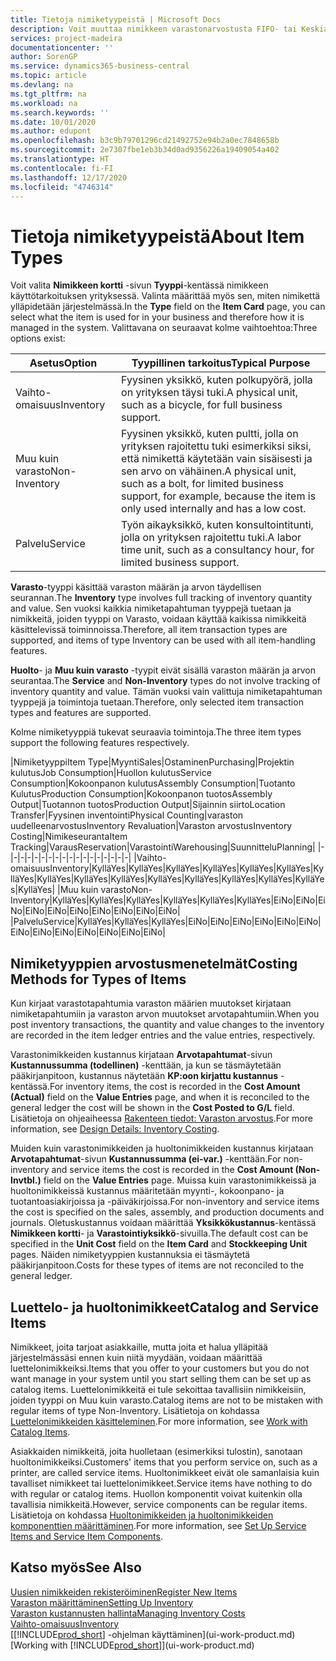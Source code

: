 ```yaml
---
title: Tietoja nimiketyypeistä | Microsoft Docs
description: Voit muuttaa nimikkeen varastonarvostusta FIFO- tai Keskiarvo-arvostusmenetelmällä, esimerkiksi silloin, kun nimikkeen kustannusten muutoksen syynä on jokin muu kuin tapahtuma.
services: project-madeira
documentationcenter: ''
author: SorenGP
ms.service: dynamics365-business-central
ms.topic: article
ms.devlang: na
ms.tgt_pltfrm: na
ms.workload: na
ms.search.keywords: ''
ms.date: 10/01/2020
ms.author: edupont
ms.openlocfilehash: b3c9b79701296cd21492752e94b2a0ec7848658b
ms.sourcegitcommit: 2e7307fbe1eb3b34d0ad9356226a19409054a402
ms.translationtype: HT
ms.contentlocale: fi-FI
ms.lasthandoff: 12/17/2020
ms.locfileid: "4746314"
---
```

# <a name="about-item-types"></a><span data-ttu-id="54c0f-103">Tietoja nimiketyypeistä</span><span class="sxs-lookup"><span data-stu-id="54c0f-103">About Item Types</span></span>
<span data-ttu-id="54c0f-104">Voit valita **Nimikkeen kortti** -sivun **Tyyppi**-kentässä nimikkeen käyttötarkoituksen yrityksessä. Valinta määrittää myös sen, miten nimikettä ylläpidetään järjestelmässä.</span><span class="sxs-lookup"><span data-stu-id="54c0f-104">In the **Type** field on the **Item Card** page, you can select what the item is used for in your business and therefore how it is managed in the system.</span></span> <span data-ttu-id="54c0f-105">Valittavana on seuraavat kolme vaihtoehtoa:</span><span class="sxs-lookup"><span data-stu-id="54c0f-105">Three options exist:</span></span>

|<span data-ttu-id="54c0f-106">Asetus</span><span class="sxs-lookup"><span data-stu-id="54c0f-106">Option</span></span>|<span data-ttu-id="54c0f-107">Tyypillinen tarkoitus</span><span class="sxs-lookup"><span data-stu-id="54c0f-107">Typical Purpose</span></span>|
|------|-----------|
|<span data-ttu-id="54c0f-108">Vaihto-omaisuus</span><span class="sxs-lookup"><span data-stu-id="54c0f-108">Inventory</span></span>|<span data-ttu-id="54c0f-109">Fyysinen yksikkö, kuten polkupyörä, jolla on yrityksen täysi tuki.</span><span class="sxs-lookup"><span data-stu-id="54c0f-109">A physical unit, such as a bicycle, for full business support.</span></span>|
|<span data-ttu-id="54c0f-110">Muu kuin varasto</span><span class="sxs-lookup"><span data-stu-id="54c0f-110">Non-Inventory</span></span>|<span data-ttu-id="54c0f-111">Fyysinen yksikkö, kuten pultti, jolla on yrityksen rajoitettu tuki esimerkiksi siksi, että nimikettä käytetään vain sisäisesti ja sen arvo on vähäinen.</span><span class="sxs-lookup"><span data-stu-id="54c0f-111">A physical unit, such as a bolt, for limited business support, for example, because the item is only used internally and has a low cost.</span></span>|
|<span data-ttu-id="54c0f-112">Palvelu</span><span class="sxs-lookup"><span data-stu-id="54c0f-112">Service</span></span>|<span data-ttu-id="54c0f-113">Työn aikayksikkö, kuten konsultointitunti, jolla on yrityksen rajoitettu tuki.</span><span class="sxs-lookup"><span data-stu-id="54c0f-113">A labor time unit, such as a consultancy hour, for limited business support.</span></span>|

<span data-ttu-id="54c0f-114">**Varasto**-tyyppi käsittää varaston määrän ja arvon täydellisen seurannan.</span><span class="sxs-lookup"><span data-stu-id="54c0f-114">The **Inventory** type involves full tracking of inventory quantity and value.</span></span> <span data-ttu-id="54c0f-115">Sen vuoksi kaikkia nimiketapahtuman tyyppejä tuetaan ja nimikkeitä, joiden tyyppi on Varasto, voidaan käyttää kaikissa nimikkeitä käsittelevissä toiminnoissa.</span><span class="sxs-lookup"><span data-stu-id="54c0f-115">Therefore, all item transaction types are supported, and items of type Inventory can be used with all item-handling features.</span></span>

<span data-ttu-id="54c0f-116">**Huolto**- ja **Muu kuin varasto** -tyypit eivät sisällä varaston määrän ja arvon seurantaa.</span><span class="sxs-lookup"><span data-stu-id="54c0f-116">The **Service** and **Non-Inventory** types do not involve tracking of inventory quantity and value.</span></span> <span data-ttu-id="54c0f-117">Tämän vuoksi vain valittuja nimiketapahtuman tyyppejä ja toimintoja tuetaan.</span><span class="sxs-lookup"><span data-stu-id="54c0f-117">Therefore, only selected item transaction types and features are supported.</span></span>

<span data-ttu-id="54c0f-118">Kolme nimiketyyppiä tukevat seuraavia toimintoja.</span><span class="sxs-lookup"><span data-stu-id="54c0f-118">The three item types support the following features respectively.</span></span>

|<span data-ttu-id="54c0f-119">Nimiketyyppi</span><span class="sxs-lookup"><span data-stu-id="54c0f-119">Item Type</span></span>|<span data-ttu-id="54c0f-120">Myynti</span><span class="sxs-lookup"><span data-stu-id="54c0f-120">Sales</span></span>|<span data-ttu-id="54c0f-121">Ostaminen</span><span class="sxs-lookup"><span data-stu-id="54c0f-121">Purchasing</span></span>|<span data-ttu-id="54c0f-122">Projektin kulutus</span><span class="sxs-lookup"><span data-stu-id="54c0f-122">Job Consumption</span></span>|<span data-ttu-id="54c0f-123">Huollon kulutus</span><span class="sxs-lookup"><span data-stu-id="54c0f-123">Service Consumption</span></span>|<span data-ttu-id="54c0f-124">Kokoonpanon kulutus</span><span class="sxs-lookup"><span data-stu-id="54c0f-124">Assembly Consumption</span></span>|<span data-ttu-id="54c0f-125">Tuotanto Kulutus</span><span class="sxs-lookup"><span data-stu-id="54c0f-125">Production Consumption</span></span>|<span data-ttu-id="54c0f-126">Kokoonpanon tuotos</span><span class="sxs-lookup"><span data-stu-id="54c0f-126">Assembly Output</span></span>|<span data-ttu-id="54c0f-127">Tuotannon tuotos</span><span class="sxs-lookup"><span data-stu-id="54c0f-127">Production Output</span></span>|<span data-ttu-id="54c0f-128">Sijainnin siirto</span><span class="sxs-lookup"><span data-stu-id="54c0f-128">Location Transfer</span></span>|<span data-ttu-id="54c0f-129">Fyysinen inventointi</span><span class="sxs-lookup"><span data-stu-id="54c0f-129">Physical Counting</span></span>|<span data-ttu-id="54c0f-130">varaston uudelleenarvostus</span><span class="sxs-lookup"><span data-stu-id="54c0f-130">Inventory Revaluation</span></span>|<span data-ttu-id="54c0f-131">Varaston arvostus</span><span class="sxs-lookup"><span data-stu-id="54c0f-131">Inventory Costing</span></span>|<span data-ttu-id="54c0f-132">Nimikeseuranta</span><span class="sxs-lookup"><span data-stu-id="54c0f-132">Item Tracking</span></span>|<span data-ttu-id="54c0f-133">Varaus</span><span class="sxs-lookup"><span data-stu-id="54c0f-133">Reservation</span></span>|<span data-ttu-id="54c0f-134">Varastointi</span><span class="sxs-lookup"><span data-stu-id="54c0f-134">Warehousing</span></span>|<span data-ttu-id="54c0f-135">Suunnittelu</span><span class="sxs-lookup"><span data-stu-id="54c0f-135">Planning</span></span>|
|-|-|-|-|-|-|-|-|-|-|-|-|-|-|-|-|-|-|
|<span data-ttu-id="54c0f-136">Vaihto-omaisuus</span><span class="sxs-lookup"><span data-stu-id="54c0f-136">Inventory</span></span>|<span data-ttu-id="54c0f-137">Kyllä</span><span class="sxs-lookup"><span data-stu-id="54c0f-137">Yes</span></span>|<span data-ttu-id="54c0f-138">Kyllä</span><span class="sxs-lookup"><span data-stu-id="54c0f-138">Yes</span></span>|<span data-ttu-id="54c0f-139">Kyllä</span><span class="sxs-lookup"><span data-stu-id="54c0f-139">Yes</span></span>|<span data-ttu-id="54c0f-140">Kyllä</span><span class="sxs-lookup"><span data-stu-id="54c0f-140">Yes</span></span>|<span data-ttu-id="54c0f-141">Kyllä</span><span class="sxs-lookup"><span data-stu-id="54c0f-141">Yes</span></span>|<span data-ttu-id="54c0f-142">Kyllä</span><span class="sxs-lookup"><span data-stu-id="54c0f-142">Yes</span></span>|<span data-ttu-id="54c0f-143">Kyllä</span><span class="sxs-lookup"><span data-stu-id="54c0f-143">Yes</span></span>|<span data-ttu-id="54c0f-144">Kyllä</span><span class="sxs-lookup"><span data-stu-id="54c0f-144">Yes</span></span>|<span data-ttu-id="54c0f-145">Kyllä</span><span class="sxs-lookup"><span data-stu-id="54c0f-145">Yes</span></span>|<span data-ttu-id="54c0f-146">Kyllä</span><span class="sxs-lookup"><span data-stu-id="54c0f-146">Yes</span></span>|<span data-ttu-id="54c0f-147">Kyllä</span><span class="sxs-lookup"><span data-stu-id="54c0f-147">Yes</span></span>|<span data-ttu-id="54c0f-148">Kyllä</span><span class="sxs-lookup"><span data-stu-id="54c0f-148">Yes</span></span>|<span data-ttu-id="54c0f-149">Kyllä</span><span class="sxs-lookup"><span data-stu-id="54c0f-149">Yes</span></span>|<span data-ttu-id="54c0f-150">Kyllä</span><span class="sxs-lookup"><span data-stu-id="54c0f-150">Yes</span></span>|<span data-ttu-id="54c0f-151">Kyllä</span><span class="sxs-lookup"><span data-stu-id="54c0f-151">Yes</span></span>|<span data-ttu-id="54c0f-152">Kyllä</span><span class="sxs-lookup"><span data-stu-id="54c0f-152">Yes</span></span>|
|<span data-ttu-id="54c0f-153">Muu kuin varasto</span><span class="sxs-lookup"><span data-stu-id="54c0f-153">Non-Inventory</span></span>|<span data-ttu-id="54c0f-154">Kyllä</span><span class="sxs-lookup"><span data-stu-id="54c0f-154">Yes</span></span>|<span data-ttu-id="54c0f-155">Kyllä</span><span class="sxs-lookup"><span data-stu-id="54c0f-155">Yes</span></span>|<span data-ttu-id="54c0f-156">Kyllä</span><span class="sxs-lookup"><span data-stu-id="54c0f-156">Yes</span></span>|<span data-ttu-id="54c0f-157">Kyllä</span><span class="sxs-lookup"><span data-stu-id="54c0f-157">Yes</span></span>|<span data-ttu-id="54c0f-158">Kyllä</span><span class="sxs-lookup"><span data-stu-id="54c0f-158">Yes</span></span>|<span data-ttu-id="54c0f-159">Kyllä</span><span class="sxs-lookup"><span data-stu-id="54c0f-159">Yes</span></span>|<span data-ttu-id="54c0f-160">Ei</span><span class="sxs-lookup"><span data-stu-id="54c0f-160">No</span></span>|<span data-ttu-id="54c0f-161">Ei</span><span class="sxs-lookup"><span data-stu-id="54c0f-161">No</span></span>|<span data-ttu-id="54c0f-162">Ei</span><span class="sxs-lookup"><span data-stu-id="54c0f-162">No</span></span>|<span data-ttu-id="54c0f-163">Ei</span><span class="sxs-lookup"><span data-stu-id="54c0f-163">No</span></span>|<span data-ttu-id="54c0f-164">Ei</span><span class="sxs-lookup"><span data-stu-id="54c0f-164">No</span></span>|<span data-ttu-id="54c0f-165">Ei</span><span class="sxs-lookup"><span data-stu-id="54c0f-165">No</span></span>|<span data-ttu-id="54c0f-166">Ei</span><span class="sxs-lookup"><span data-stu-id="54c0f-166">No</span></span>|<span data-ttu-id="54c0f-167">Ei</span><span class="sxs-lookup"><span data-stu-id="54c0f-167">No</span></span>|<span data-ttu-id="54c0f-168">Ei</span><span class="sxs-lookup"><span data-stu-id="54c0f-168">No</span></span>|<span data-ttu-id="54c0f-169">Ei</span><span class="sxs-lookup"><span data-stu-id="54c0f-169">No</span></span>|
|<span data-ttu-id="54c0f-170">Palvelu</span><span class="sxs-lookup"><span data-stu-id="54c0f-170">Service</span></span>|<span data-ttu-id="54c0f-171">Kyllä</span><span class="sxs-lookup"><span data-stu-id="54c0f-171">Yes</span></span>|<span data-ttu-id="54c0f-172">Kyllä</span><span class="sxs-lookup"><span data-stu-id="54c0f-172">Yes</span></span>|<span data-ttu-id="54c0f-173">Kyllä</span><span class="sxs-lookup"><span data-stu-id="54c0f-173">Yes</span></span>|<span data-ttu-id="54c0f-174">Ei</span><span class="sxs-lookup"><span data-stu-id="54c0f-174">No</span></span>|<span data-ttu-id="54c0f-175">Ei</span><span class="sxs-lookup"><span data-stu-id="54c0f-175">No</span></span>|<span data-ttu-id="54c0f-176">Ei</span><span class="sxs-lookup"><span data-stu-id="54c0f-176">No</span></span>|<span data-ttu-id="54c0f-177">Ei</span><span class="sxs-lookup"><span data-stu-id="54c0f-177">No</span></span>|<span data-ttu-id="54c0f-178">Ei</span><span class="sxs-lookup"><span data-stu-id="54c0f-178">No</span></span>|<span data-ttu-id="54c0f-179">Ei</span><span class="sxs-lookup"><span data-stu-id="54c0f-179">No</span></span>|<span data-ttu-id="54c0f-180">Ei</span><span class="sxs-lookup"><span data-stu-id="54c0f-180">No</span></span>|<span data-ttu-id="54c0f-181">Ei</span><span class="sxs-lookup"><span data-stu-id="54c0f-181">No</span></span>|<span data-ttu-id="54c0f-182">Ei</span><span class="sxs-lookup"><span data-stu-id="54c0f-182">No</span></span>|<span data-ttu-id="54c0f-183">Ei</span><span class="sxs-lookup"><span data-stu-id="54c0f-183">No</span></span>|<span data-ttu-id="54c0f-184">Ei</span><span class="sxs-lookup"><span data-stu-id="54c0f-184">No</span></span>|<span data-ttu-id="54c0f-185">Ei</span><span class="sxs-lookup"><span data-stu-id="54c0f-185">No</span></span>|<span data-ttu-id="54c0f-186">Ei</span><span class="sxs-lookup"><span data-stu-id="54c0f-186">No</span></span>|

## <a name="costing-methods-for-types-of-items"></a><span data-ttu-id="54c0f-187">Nimiketyyppien arvostusmenetelmät</span><span class="sxs-lookup"><span data-stu-id="54c0f-187">Costing Methods for Types of Items</span></span>
<span data-ttu-id="54c0f-188">Kun kirjaat varastotapahtumia varaston määrien muutokset kirjataan nimiketapahtumiin ja varaston arvon muutokset arvotapahtumiin.</span><span class="sxs-lookup"><span data-stu-id="54c0f-188">When you post inventory transactions, the quantity and value changes to the inventory are recorded in the item ledger entries and the value entries, respectively.</span></span> 

<span data-ttu-id="54c0f-189">Varastonimikkeiden kustannus kirjataan **Arvotapahtumat**-sivun **Kustannussumma (todellinen)** -kenttään, ja kun se täsmäytetään pääkirjanpitoon, kustannus näytetään **KP:oon kirjattu kustannus** -kentässä.</span><span class="sxs-lookup"><span data-stu-id="54c0f-189">For inventory items, the cost is recorded in the **Cost Amount (Actual)** field on the **Value Entries** page, and when it is reconciled to the general ledger the cost will be shown in the **Cost Posted to G/L** field.</span></span> <span data-ttu-id="54c0f-190">Lisätietoja on ohjeaiheessa [Rakenteen tiedot: Varaston arvostus](design-details-inventory-costing.md).</span><span class="sxs-lookup"><span data-stu-id="54c0f-190">For more information, see [Design Details: Inventory Costing](design-details-inventory-costing.md).</span></span>

<span data-ttu-id="54c0f-191">Muiden kuin varastonimikkeiden ja huoltonimikkeiden kustannus kirjataan **Arvotapahtumat**-sivun **Kustannussumma (ei-var.)** -kenttään.</span><span class="sxs-lookup"><span data-stu-id="54c0f-191">For non-inventory and service items the cost is recorded in the **Cost Amount (Non-Invtbl.)** field on the **Value Entries** page.</span></span> <span data-ttu-id="54c0f-192">Muissa kuin varastonimikkeissä ja huoltonimikkeissä kustannus määritetään myynti-, kokoonpano- ja tuotantoasiakirjoissa ja -päiväkirjoissa.</span><span class="sxs-lookup"><span data-stu-id="54c0f-192">For non-inventory and service items the cost is specified on the sales, assembly, and production documents and journals.</span></span> <span data-ttu-id="54c0f-193">Oletuskustannus voidaan määrittää **Yksikkökustannus**-kentässä **Nimikkeen kortti**- ja **Varastointiyksikkö**-sivuilla.</span><span class="sxs-lookup"><span data-stu-id="54c0f-193">The default cost can be specified in the **Unit Cost** field on the **Item Card** and **Stockkeeping Unit** pages.</span></span> <span data-ttu-id="54c0f-194">Näiden nimiketyyppien kustannuksia ei täsmäytetä pääkirjanpitoon.</span><span class="sxs-lookup"><span data-stu-id="54c0f-194">Costs for these types of items are not reconciled to the general ledger.</span></span> 

## <a name="catalog-and-service-items"></a><span data-ttu-id="54c0f-195">Luettelo- ja huoltonimikkeet</span><span class="sxs-lookup"><span data-stu-id="54c0f-195">Catalog and Service Items</span></span>
<span data-ttu-id="54c0f-196">Nimikkeet, joita tarjoat asiakkaille, mutta joita et halua ylläpitää järjestelmässäsi ennen kuin niitä myydään, voidaan määrittää luettelonimikkeiksi.</span><span class="sxs-lookup"><span data-stu-id="54c0f-196">Items that you offer to your customers but you do not want manage in your system until you start selling them can be set up as catalog items.</span></span> <span data-ttu-id="54c0f-197">Luettelonimikkeitä ei tule sekoittaa tavallisiin nimikkeisiin, joiden tyyppi on Muu kuin varasto.</span><span class="sxs-lookup"><span data-stu-id="54c0f-197">Catalog items are not to be mistaken with regular items of type Non-Inventory.</span></span> <span data-ttu-id="54c0f-198">Lisätietoja on kohdassa [Luettelonimikkeiden käsitteleminen](inventory-how-work-nonstock-items.md).</span><span class="sxs-lookup"><span data-stu-id="54c0f-198">For more information, see [Work with Catalog Items](inventory-how-work-nonstock-items.md).</span></span>

<span data-ttu-id="54c0f-199">Asiakkaiden nimikkeitä, joita huolletaan (esimerkiksi tulostin), sanotaan huoltonimikkeiksi.</span><span class="sxs-lookup"><span data-stu-id="54c0f-199">Customers' items that you perform service on, such as a printer, are called service items.</span></span> <span data-ttu-id="54c0f-200">Huoltonimikkeet eivät ole samanlaisia kuin tavalliset nimikkeet tai luettelonimikkeet.</span><span class="sxs-lookup"><span data-stu-id="54c0f-200">Service items have nothing to do with regular or catalog items.</span></span> <span data-ttu-id="54c0f-201">Huollon komponentit voivat kuitenkin olla tavallisia nimikkeitä.</span><span class="sxs-lookup"><span data-stu-id="54c0f-201">However, service components can be regular items.</span></span> <span data-ttu-id="54c0f-202">Lisätietoja on kohdassa [Huoltonimikkeiden ja huoltonimikkeiden komponenttien määrittäminen](service-how-setup-service-items.md).</span><span class="sxs-lookup"><span data-stu-id="54c0f-202">For more information, see [Set Up Service Items and Service Item Components](service-how-setup-service-items.md).</span></span>

## <a name="see-also"></a><span data-ttu-id="54c0f-203">Katso myös</span><span class="sxs-lookup"><span data-stu-id="54c0f-203">See Also</span></span>
[<span data-ttu-id="54c0f-204">Uusien nimikkeiden rekisteröiminen</span><span class="sxs-lookup"><span data-stu-id="54c0f-204">Register New Items</span></span>](inventory-how-register-new-items.md)  
[<span data-ttu-id="54c0f-205">Varaston määrittäminen</span><span class="sxs-lookup"><span data-stu-id="54c0f-205">Setting Up Inventory</span></span>](inventory-setup-inventory.md)  
[<span data-ttu-id="54c0f-206">Varaston kustannusten hallinta</span><span class="sxs-lookup"><span data-stu-id="54c0f-206">Managing Inventory Costs</span></span>](finance-manage-inventory-costs.md)  
[<span data-ttu-id="54c0f-207">Vaihto-omaisuus</span><span class="sxs-lookup"><span data-stu-id="54c0f-207">Inventory</span></span>](inventory-manage-inventory.md)  
<span data-ttu-id="54c0f-208">[[!INCLUDE[prod_short](includes/prod_short.md)] -ohjelman käyttäminen](ui-work-product.md)</span><span class="sxs-lookup"><span data-stu-id="54c0f-208">[Working with [!INCLUDE[prod_short](includes/prod_short.md)]](ui-work-product.md)</span></span>
